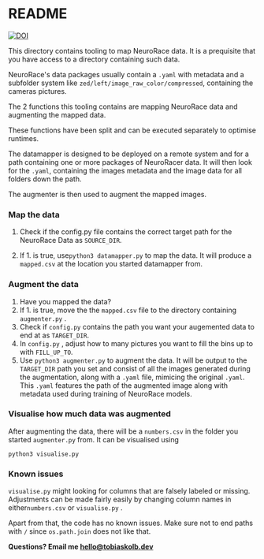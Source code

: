 
# README

[![DOI](https://zenodo.org/badge/240088009.svg)](https://zenodo.org/badge/latestdoi/240088009)

This directory contains tooling to map NeuroRace data. It is a prequisite that you have access to a directory containing such data. 

NeuroRace's data packages usually contain a `.yaml` with metadata and a subfolder system like `zed/left/image_raw_color/compressed`, containing the cameras pictures. 

The 2 functions this tooling contains are mapping NeuroRace data and augmenting the mapped data.

These functions have been split and can be executed separately to optimise runtimes.

The datamapper is designed to be deployed on a remote system and for a path containing one or more packages of NeuroRacer data. It will then look for the `.yaml`, containing the images metadata and the image data for all folders down the path.

The augmenter is then used to augment the mapped images.


###  Map the data

1. Check if the config.py file contains the correct target path for the NeuroRace Data as `SOURCE_DIR`.

2. If 1. is true, use`python3 datamapper.py` to map the data. It will produce a `mapped.csv` at the location you started datamapper from.

   

### Augment the data

1. Have you mapped the data?
2. If 1. is true, move the the `mapped.csv` file to the directory containing `augmenter.py` . 
3. Check if `config.py` contains the path you want your augemented data to end at as `TARGET_DIR`.
4. In `config.py` , adjust how to many pictures you want to fill the bins up to with `FILL_UP_TO`.
5. Use `python3 augmenter.py` to augment the data. It will be output to the `TARGET_DIR` path you set and consist of all the images generated during the augmentation, along with a `.yaml` file, mimicing the original `.yaml`. This `.yaml` features the path of the augmented image along with metadata used during training of NeuroRace models.



###  Visualise how much data was augmented

After augmenting the data, there will be a `numbers.csv` in the folder you started `augmenter.py` from. It can be visualised using 

`python3 visualise.py`



### Known issues

`visualise.py` might looking for columns that are falsely labeled or missing. Adjustments can be made fairly easily by changing column names in either`numbers.csv`  or `visualise.py` .

Apart from that, the code has no known issues. Make sure not to end paths with `/` since `os.path.join` does not like that. 



**Questions? Email me [hello@tobiaskolb.dev](hello@tobiaskolb.dev)**
